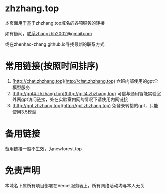 # zhzhang.top
本页面用于基于zhzhang.top域名的各项服务的转接

如有疑问，联系zhangzhh2002@gmail.com

或在zhenhao-zhang.github.io寻找最新的联系方式
# 常用链接(按照时间排序)
1. [http://chat.zhzhang.top](http://chat.zhzhang.top) 六班内部使用的gpt全模型服务
2. [http://gpt4.zhzhang.top](http://gpt4.zhzhang.top) 可信与通用智能实验室外网gpt访问链接，处在实验室内网的情况下请使用内网链接
3. [http://gpt.zhzhang.top](http://gpt.zhzhang.top) 免登录转接的gpt，只能使用3.5模型
# 备用链接
备用链接一般不生效，为newforest.top

# 免责声明
本域名下属所有项目部署在Vercel服务器上，所有网络活动均与本人无关
